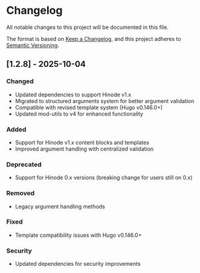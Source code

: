 # Changelog

All notable changes to this project will be documented in this file.

The format is based on [Keep a Changelog](https://keepachangelog.com/en/1.0.0/),
and this project adheres to [Semantic Versioning](https://semver.org/spec/v2.0.0.html).

## [1.2.8] - 2025-10-04

### Changed
- Updated dependencies to support Hinode v1.x
- Migrated to structured arguments system for better argument validation
- Compatible with revised template system (Hugo v0.146.0+)
- Updated mod-utils to v4 for enhanced functionality

### Added
- Support for Hinode v1.x content blocks and templates
- Improved argument handling with centralized validation

### Deprecated
- Support for Hinode 0.x versions (breaking change for users still on 0.x)

### Removed
- Legacy argument handling methods

### Fixed
- Template compatibility issues with Hugo v0.146.0+

### Security
- Updated dependencies for security improvements